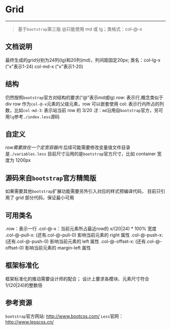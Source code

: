 # Grid 
----
> 基于`bootstrap`第三版
> @只能使用 md 或 lg；类格式：col-@-x

## 文档说明
最终生成的grid分别为24列(lg)和20列(md)，列间距固定20px;
类名：col-lg-x ("x"表示1-24)
      col-md-x ("x"表示1-20)

## 结构
仍然按照`bootstrap`官方对结构的要求("@"表示md或lg)
row: 表示行,概念类似于 div
row 作为`col-@-x`元素的父级元素，row 可以嵌套使用
col: 表示行内所占的列数，比如`col-md-3`: 表示站当前 row 的 3/20
*注*：`md`沿用自`bootstrap`官方，另可用`lg`参考`./index.less`源码

## 自定义
*row需要放在一个定宽容器内* 
后续可能需要修改变量值文件目录是`./variables.less`
目前尺寸沿用的是`bootstrap`官方尺寸，比如 container 宽度为 1200px

## 源码来自`bootstrap`官方精简版
如果需要其他`bootstrap`扩展功能需要另外引入对应的样式预编译代码，
目前只引用了 grid 部分代码，保证最小可用

## 可用类名
.row：表示一行
.col-@-x：当前元素所占最近row的 x/(20|24) * 100% 宽度
.col-@-pull-x: (还有.col-@-pull-0) 影响当前元素的 right 属性
.col-@-push-x: (还有.col-@-push-0) 影响当前元素的 left 属性
.col-@-offset-x: (还有.col-@-offset-0) 影响当前元素的 margin-left 属性

## 框架标准化
框架标准化的推动需要设计师的配合；
设计上要求各模块、元素尺寸符合1/(20|24)的整数倍

## 参考资源
`bootstrap`官方网站: http://www.bootcss.com/
`Less`官网：http://www.lesscss.cn/

